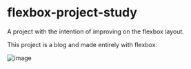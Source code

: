 # flexbox-project-study
 A project with the intention of improving on the flexbox layout.
 
 This project is a blog and made entirely with flexbox:

![image](https://user-images.githubusercontent.com/60518820/202860200-9eebf44d-36a7-4fee-933e-72a54b1c42bd.png)
